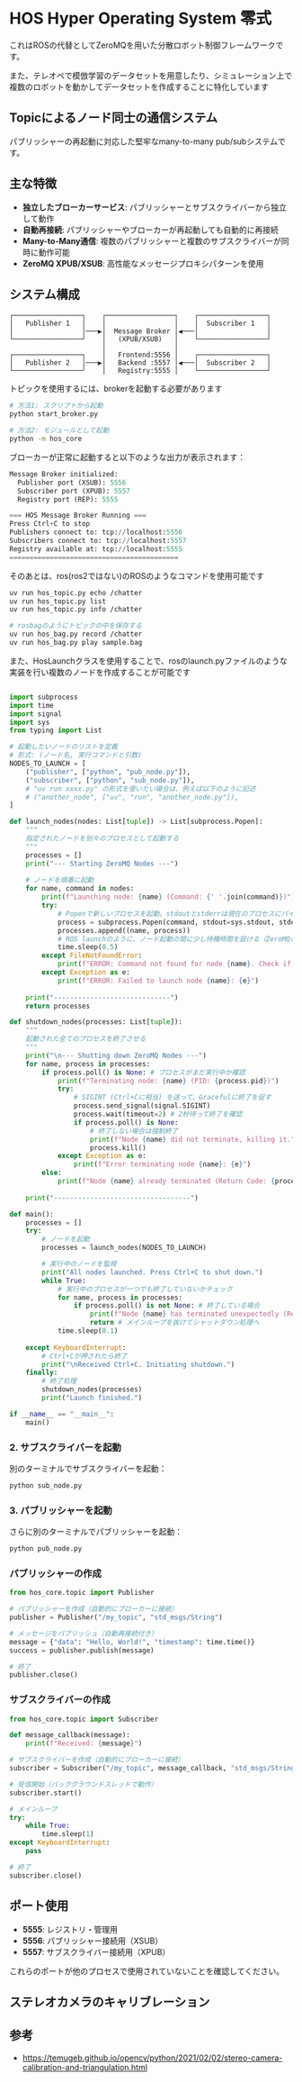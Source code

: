 # HOS Hyper Operating System 零式

これはROSの代替としてZeroMQを用いた分散ロボット制御フレームワークです。

また、テレオペで模倣学習のデータセットを用意したり、シミュレーション上で複数のロボットを動かしてデータセットを作成することに特化しています

## Topicによるノード同士の通信システム

パブリッシャーの再起動に対応した堅牢なmany-to-many pub/subシステムです。

## 主な特徴

- **独立したブローカーサービス**: パブリッシャーとサブスクライバーから独立して動作
- **自動再接続**: パブリッシャーやブローカーが再起動しても自動的に再接続
- **Many-to-Many通信**: 複数のパブリッシャーと複数のサブスクライバーが同時に動作可能
- **ZeroMQ XPUB/XSUB**: 高性能なメッセージプロキシパターンを使用

## システム構成

```
┌─────────────────┐    ┌─────────────────┐    ┌─────────────────┐
│   Publisher 1   │    │                 │    │  Subscriber 1   │
│                 │───▶│  Message Broker │◀───│                 │
└─────────────────┘    │   (XPUB/XSUB)   │    └─────────────────┘
                       │                 │    
┌─────────────────┐    │   Frontend:5556 │    ┌─────────────────┐
│   Publisher 2   │───▶│   Backend :5557 │◀───│  Subscriber 2   │
└─────────────────┘    │   Registry:5555 │    └─────────────────┘
```

トピックを使用するには、brokerを起動する必要があります
```bash
# 方法1: スクリプトから起動
python start_broker.py

# 方法2: モジュールとして起動  
python -m hos_core
```

ブローカーが正常に起動すると以下のような出力が表示されます：

```py
Message Broker initialized:
  Publisher port (XSUB): 5556
  Subscriber port (XPUB): 5557
  Registry port (REP): 5555

=== HOS Message Broker Running ===
Press Ctrl+C to stop
Publishers connect to: tcp://localhost:5556
Subscribers connect to: tcp://localhost:5557
Registry available at: tcp://localhost:5555
==========================================
```

そのあとは、ros(ros2ではない)のROSのようなコマンドを使用可能です

```bash
uv run hos_topic.py echo /chatter
uv run hos_topic.py list 
uv run hos_topic.py info /chatter

# rosbagのようにトピックの中を保存する
uv run hos_bag.py record /chatter
uv run hos_bag.py play sample.bag
```

また、HosLaunchクラスを使用することで、rosのlaunch.pyファイルのような実装を行い複数のノードを作成することが可能です

```py

import subprocess
import time
import signal
import sys
from typing import List

# 起動したいノードのリストを定義
# 形式: (ノード名, 実行コマンドと引数)
NODES_TO_LAUNCH = [
    ("publisher", ["python", "pub_node.py"]),
    ("subscriber", ["python", "sub_node.py"]),
    # "uv run xxxx.py" の形式を使いたい場合は、例えば以下のように記述
    # ("another_node", ["uv", "run", "another_node.py"]), 
]

def launch_nodes(nodes: List[tuple]) -> List[subprocess.Popen]:
    """
    指定されたノードを別々のプロセスとして起動する
    """
    processes = []
    print("--- Starting ZeroMQ Nodes ---")
    
    # ノードを順番に起動
    for name, command in nodes:
        print(f"Launching node: {name} (Command: {' '.join(command)})")
        try:
            # Popenで新しいプロセスを起動。stdoutとstderrは現在のプロセスにパイプする
            process = subprocess.Popen(command, stdout=sys.stdout, stderr=sys.stderr)
            processes.append((name, process))
            # ROS launchのように、ノード起動の間に少し待機時間を設ける（ZeroMQの接続確立のため）
            time.sleep(0.5) 
        except FileNotFoundError:
            print(f"ERROR: Command not found for node {name}. Check if {' '.join(command)} is correct.")
        except Exception as e:
            print(f"ERROR: Failed to launch node {name}: {e}")
            
    print("-----------------------------")
    return processes

def shutdown_nodes(processes: List[tuple]):
    """
    起動された全てのプロセスを終了させる
    """
    print("\n--- Shutting down ZeroMQ Nodes ---")
    for name, process in processes:
        if process.poll() is None: # プロセスがまだ実行中か確認
            print(f"Terminating node: {name} (PID: {process.pid})")
            try:
                # SIGINT (Ctrl+Cに相当) を送って、Gracefulに終了を促す
                process.send_signal(signal.SIGINT)
                process.wait(timeout=2) # 2秒待って終了を確認
                if process.poll() is None:
                    # 終了しない場合は強制終了
                    print(f"Node {name} did not terminate, killing it.")
                    process.kill()
            except Exception as e:
                print(f"Error terminating node {name}: {e}")
        else:
            print(f"Node {name} already terminated (Return Code: {process.returncode})")
            
    print("----------------------------------")

def main():
    processes = []
    try:
        # ノードを起動
        processes = launch_nodes(NODES_TO_LAUNCH)

        # 実行中のノードを監視
        print("All nodes launched. Press Ctrl+C to shut down.")
        while True:
            # 実行中のプロセスが一つでも終了していないかチェック
            for name, process in processes:
                if process.poll() is not None: # 終了している場合
                    print(f"Node {name} has terminated unexpectedly (Return Code: {process.returncode}). Shutting down all nodes.")
                    return # メインループを抜けてシャットダウン処理へ
            time.sleep(0.1)
            
    except KeyboardInterrupt:
        # Ctrl+Cが押されたら終了
        print("\nReceived Ctrl+C. Initiating shutdown.")
    finally:
        # 終了処理
        shutdown_nodes(processes)
        print("Launch finished.")

if __name__ == "__main__":
    main()
```

### 2. サブスクライバーを起動

別のターミナルでサブスクライバーを起動：

```bash
python sub_node.py
```

### 3. パブリッシャーを起動

さらに別のターミナルでパブリッシャーを起動：

```bash
python pub_node.py
```
### パブリッシャーの作成

```python
from hos_core.topic import Publisher

# パブリッシャーを作成（自動的にブローカーに接続）
publisher = Publisher("/my_topic", "std_msgs/String")

# メッセージをパブリッシュ（自動再接続付き）
message = {"data": "Hello, World!", "timestamp": time.time()}
success = publisher.publish(message)

# 終了
publisher.close()
```

### サブスクライバーの作成

```python
from hos_core.topic import Subscriber

def message_callback(message):
    print(f"Received: {message}")

# サブスクライバーを作成（自動的にブローカーに接続）
subscriber = Subscriber("/my_topic", message_callback, "std_msgs/String")

# 受信開始（バックグラウンドスレッドで動作）
subscriber.start()

# メインループ
try:
    while True:
        time.sleep(1)
except KeyboardInterrupt:
    pass

# 終了
subscriber.close()
```

## ポート使用

- **5555**: レジストリ・管理用
- **5556**: パブリッシャー接続用（XSUB）
- **5557**: サブスクライバー接続用（XPUB）

これらのポートが他のプロセスで使用されていないことを確認してください。



## ステレオカメラのキャリブレーション


## 参考
- https://temugeb.github.io/opencv/python/2021/02/02/stereo-camera-calibration-and-triangulation.html

